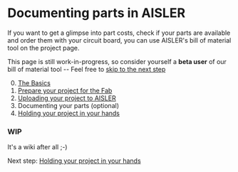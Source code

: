 <!-- --- title: Using Fritzing with AISLER: Documenting parts in AISLER-->
# Documenting parts in AISLER #
If you want to get a glimpse into part costs, check if your parts are available and order them with your circuit board, you can use AISLER's bill of material tool on the project page. 

This page is still work-in-progress, so consider yourself a **beta user** of our bill of material tool   -- Feel free to [skip to the next step](Holding-your-project-in-your-hands)

0. [The Basics](the-basics)
1. [Prepare your project for the Fab](Prepare-your-project-for-the-Fab)
2. [Uploading your project to AISLER](Upload-your-project-to-AISLER)
3. Documenting your parts (optional)
4. [Holding your project in your hands](Holding-your-project-in-your-hands)


### WIP ###
It's a wiki after all ;-) 

Next step: [Holding your project in your hands](Holding-your-project-in-your-hands)